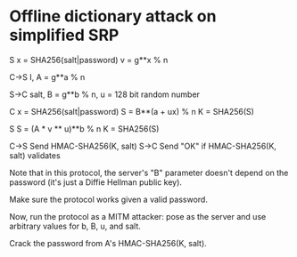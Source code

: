 # Offline dictionary attack on simplified SRP #

S
    x = SHA256(salt|password)
    v = g**x % n

C->S
    I, A = g**a % n

S->C
    salt, B = g**b % n, u = 128 bit random number

C
    x = SHA256(salt|password)
    S = B**(a + ux) % n
    K = SHA256(S)

S
    S = (A * v ** u)**b % n
    K = SHA256(S)

C->S
    Send HMAC-SHA256(K, salt)
S->C
    Send "OK" if HMAC-SHA256(K, salt) validates

Note that in this protocol, the server's "B" parameter doesn't depend on the password (it's just a Diffie Hellman public key).

Make sure the protocol works given a valid password.

Now, run the protocol as a MITM attacker: pose as the server and use arbitrary values for b, B, u, and salt.

Crack the password from A's HMAC-SHA256(K, salt).
